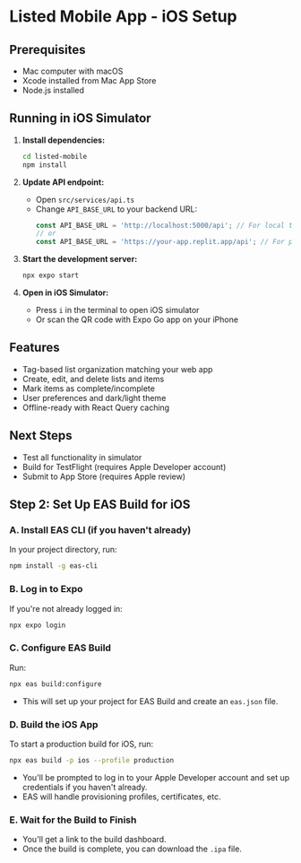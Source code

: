 # Listed Mobile App - iOS Setup

## Prerequisites
- Mac computer with macOS
- Xcode installed from Mac App Store
- Node.js installed

## Running in iOS Simulator

1. **Install dependencies:**
   ```bash
   cd listed-mobile
   npm install
   ```

2. **Update API endpoint:**
   - Open `src/services/api.ts`
   - Change `API_BASE_URL` to your backend URL:
     ```typescript
     const API_BASE_URL = 'http://localhost:5000/api'; // For local testing
     // or
     const API_BASE_URL = 'https://your-app.replit.app/api'; // For production
     ```

3. **Start the development server:**
   ```bash
   npx expo start
   ```

4. **Open in iOS Simulator:**
   - Press `i` in the terminal to open iOS simulator
   - Or scan the QR code with Expo Go app on your iPhone

## Features
- Tag-based list organization matching your web app
- Create, edit, and delete lists and items
- Mark items as complete/incomplete
- User preferences and dark/light theme
- Offline-ready with React Query caching

## Next Steps
- Test all functionality in simulator
- Build for TestFlight (requires Apple Developer account)
- Submit to App Store (requires Apple review)

## **Step 2: Set Up EAS Build for iOS**

### **A. Install EAS CLI (if you haven't already)**
In your project directory, run:
```sh
npm install -g eas-cli
```

### **B. Log in to Expo**
If you're not already logged in:
```sh
npx expo login
```

### **C. Configure EAS Build**
Run:
```sh
npx eas build:configure
```
- This will set up your project for EAS Build and create an `eas.json` file.

### **D. Build the iOS App**
To start a production build for iOS, run:
```sh
npx eas build -p ios --profile production
```
- You'll be prompted to log in to your Apple Developer account and set up credentials if you haven't already.
- EAS will handle provisioning profiles, certificates, etc.

### **E. Wait for the Build to Finish**
- You'll get a link to the build dashboard.
- Once the build is complete, you can download the `.ipa` file.